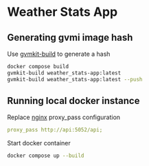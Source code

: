# Weather Stats App

## Generating gvmi image hash

Use [gvmkit-build](https://golem-network.gitbook.io/golem-sdk-develop/requestor-tutorials/vm-runtime/convert-a-docker-image-into-a-golem-image) to generate a hash

```sh
docker compose build
gvmkit-build weather_stats-app:latest
gvmkit-build weather_stats-app:latest --push
```

## Running local docker instance

Replace [nginx](nginx.conf) proxy_pass configuration

```yml
proxy_pass http://api:5052/api;
```

Start docker container

```sh
docker compose up --build
```
